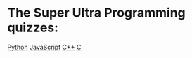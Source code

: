 # The Super Ultra Programming quizzes:

[Python](https://tinyurl.com/2fcpre6)
[JavaScript](https://tinyurl.com/pqqux9a)
[C++](https://tinyurl.com/2fcpre6)
[C](https://tinyurl.com/pqqux9a)
